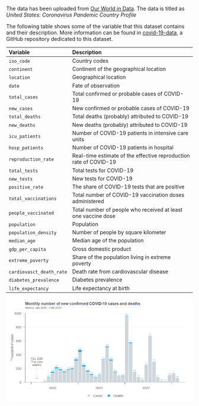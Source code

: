 The data has been uploaded from [Our World in Data](https://ourworldindata.org/coronavirus/country/united-states?country=). The data is titled as *United States: Coronavirus Pandemic Country Profile*

The following table shows some of the variable that this dataset contains and their description. More information can be found in [covid-19-data](https://github.com/owid/covid-19-data/tree/master/public/data), a GitHub repository dedicated to this dataset.


|Variable    |Description|
|:-----------|:----------|
|`iso_code`|Country codes|
|`continent`|Continent of the geographical location|
|`location`|Geographical location|
|`date`|Fate of observation|
|`total_cases`|Total confirmed or probable cases of COVID-19|
|`new_cases`|New confirmed or probable cases of COVID-19|
|`total_deaths`|Total deaths (probably) attributed to COVID-19|
|`new_deaths`|New deaths (probably) attributed to COVID-19|
|`icu_patients`|Number of COVID-19 patients in intensive care units|
|`hosp_patients`|Number of COVID-19 patients in hospital|
|`reproduction_rate`|Real-time estimate of the effective reproduction rate of COVID-19|
|`total_tests`|Total tests for COVID-19|
|`new_tests`|New tests for COVID-19|
|`positive_rate`|The share of COVID-19 tests that are positive|
|`total_vaccinations`|Total number of COVID-19 vaccination doses administered|
|`people_vaccinated`|Total number of people who received at least one vaccine dose
|`population`|Population|
|`population_density`|Number of people by square kilometer|
|`median_age`|Median age of the population|
|`gdp_per_capita`|Gross domestic product|
|`extreme_poverty`|Share of the population living in extreme poverty|
|`cardiovasct_death_rate`|Death rate from cardiovascular disease|
|`diabetes_prevalence`|Diabetes prevalence|
|`life_expectancy`|Life expectancy at birth|

![Monthly new COVID-19 cases and deaths in Mexico](/Image/covid-cases.png)
